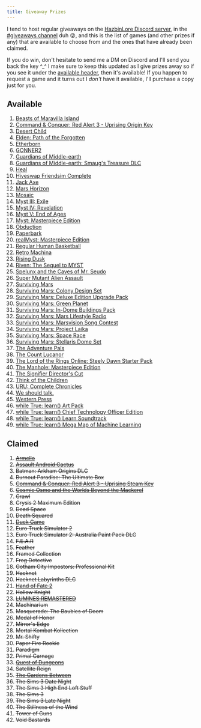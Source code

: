 ```yaml
---
title: Giveaway Prizes
---
```


I tend to host regular giveaways on the [HazbinLore Discord server][HazbinLore-Invite], in the [#giveaways channel][HazbinLore-Giveaways] duh 😜, and this is the list of games (and other prizes if any) that are available to choose from and the ones that have already been claimed.

If you do win, don't hesitate to send me a DM on Discord and I'll send you back the key ^\_^ I make sure to keep this updated as I give prizes away so if you see it under the [available header](#available), then it's available! If you happen to request a game and it turns out I _don't_ have it available, I'll purchase a copy just for you.

## Available

1. [Beasts of Maravilla Island][2]
2. [Command & Conquer: Red Alert 3 - Uprising Origin Key][3]
3. [Desert Child][6]
4. [Elden: Path of the Forgotten][8]
5. [Etherborn][9]
6. [GONNER2][10]
7. [Guardians of Middle-earth][12]
8. [Guardians of Middle-earth: Smaug's Treasure DLC][11]
9. [Heal][14]
10. [Hiveswap Friendsim Complete][15]
11. [Jack Axe][16]
12. [Mars Horizon][18]
13. [Mosaic][19]
14. [Myst III: Exile][20]
15. [Myst IV: Revelation][21]
16. [Myst V: End of Ages][22]
17. [Myst: Masterpiece Edition][23]
18. [Obduction][25]
19. [Paperbark][26]
20. [realMyst: Masterpiece Edition][24]
21. [Regular Human Basketball][28]
22. [Retro Machina][29]
23. [Rising Dusk][30]
24. [Riven: The Sequel to MYST][31]
25. [Spelunx and the Caves of Mr. Seudo][32]
26. [Super Mutant Alien Assault][33]
27. [Surviving Mars][34]
28. [Surviving Mars: Colony Design Set][40]
29. [Surviving Mars: Deluxe Edition Upgrade Pack][39]
30. [Surviving Mars: Green Planet][35]
31. [Surviving Mars: In-Dome Buildings Pack][41]
32. [Surviving Mars: Mars Lifestyle Radio][36]
33. [Surviving Mars: Marsvision Song Contest][42]
34. [Surviving Mars: Project Laika][38]
35. [Surviving Mars: Space Race][37]
36. [Surviving Mars: Stellaris Dome Set][43]
37. [The Adventure Pals][44]
38. [The Count Lucanor][45]
39. [The Lord of the Rings Online: Steely Dawn Starter Pack][47]
40. [The Manhole: Masterpiece Edition][48]
41. [The Signifier Director's Cut][49]
42. [Think of the Children][50]
43. [URU: Complete Chronicles][51]
44. [We should talk.][52]
45. [Western Press][53]
46. [while True: learn() Art Pack][54]
47. [while True: learn() Chief Technology Officer Edition][55]
48. [while True: learn() Learn Soundtrack][56]
49. [while True: learn() Mega Map of Machine Learning][57]

## Claimed

1. ~~[Armello][0]~~
2. ~~[Assault Android Cactus][1]~~
3. ~~Batman: Arkham Origins DLC~~
4. ~~Burnout Paradise: The Ultimate Box~~
5. ~~[Command & Conquer: Red Alert 3 - Uprising Steam Key][4]~~
6. ~~[Cosmic Osmo and the Worlds Beyond the Mackerel][5]~~
7. ~~Crawl~~
8. ~~Crysis 2 Maximum Edition~~
9. ~~Dead Space~~
10. ~~Death Squared~~
11. ~~[Duck Game][7]~~
12. ~~Euro Truck Simulator 2~~
13. ~~Euro Truck Simulator 2: Australia Paint Pack DLC~~
14. ~~F.E.A.R~~
15. ~~Feather~~
16. ~~Framed Collection~~
17. ~~Frog Detective~~
18. ~~Gotham City Impostors: Professional Kit~~
19. ~~Hacknet~~
20. ~~Hacknet Labyrinths DLC~~
21. ~~[Hand of Fate 2][13]~~
22. ~~Hollow Knight~~
23. ~~[LUMINES REMASTERED][17]~~
24. ~~Machinarium~~
25. ~~Masquerade: The Baubles of Doom~~
26. ~~Medal of Honor~~
27. ~~Mirror's Edge~~
28. ~~Mortal Kombat Kollection~~
29. ~~Mr. Shifty~~
30. ~~Paper Fire Rookie~~
31. ~~Paradigm~~
32. ~~Primal Carnage~~
33. ~~[Quest of Dungeons][27]~~
34. ~~Satellite Reign~~
35. ~~[The Gardens Between][46]~~
36. ~~The Sims 3 Date Night~~
37. ~~The Sims 3 High End Loft Stuff~~
38. ~~The Sims 3~~
39. ~~The Sims 3 Late Night~~
40. ~~The Stillness of the Wind~~
41. ~~Tower of Guns~~
42. ~~Void Bastards~~

[HazbinLore-Invite]: https://discord.gg/73v24Z6nGA
[HazbinLore-Giveaways]: https://discord.com/channels/825459536994893846/923368900513640488
[0]: https://store.steampowered.com/app/290340/Armello/
[1]: https://store.steampowered.com/app/250110/Assault_Android_Cactus/
[2]: https://store.steampowered.com/app/1378020/Beasts_of_Maravilla_Island/
[3]: https://www.origin.com/usa/en-us/store/command-and-conquer/command-and-conquer-red-alert-3
[4]: https://store.steampowered.com/app/17480/Command__Conquer_Red_Alert_3/
[5]: https://store.steampowered.com/app/63620/Cosmic_Osmo_and_the_Worlds_Beyond_the_Mackerel/
[6]: https://store.steampowered.com/app/844050/Desert_Child/
[7]: https://store.steampowered.com/app/312530/Duck_Game/
[8]: https://store.steampowered.com/app/715020/Elden_Path_of_the_Forgotten/
[9]: https://store.steampowered.com/app/812160/Etherborn/
[10]: https://store.steampowered.com/app/1117670/GONNER2/
[11]: https://store.steampowered.com/app/111910/Guardians_of_Middleearth_Smaugs_Treasure/
[12]: https://store.steampowered.com/app/111900/Guardians_of_Middleearth/
[13]: https://store.steampowered.com/app/456670/Hand_of_Fate_2/
[14]: https://store.steampowered.com/app/1056610/Heal/
[15]: https://store.steampowered.com/app/833040/Hiveswap_Friendsim/
[16]: https://store.steampowered.com/app/985780/Jack_Axe/
[17]: https://store.steampowered.com/app/851670/LUMINES_REMASTERED/
[18]: https://store.steampowered.com/app/765810/Mars_Horizon/
[19]: https://store.steampowered.com/app/349270/Mosaic/
[20]: https://store.steampowered.com/app/925930/Myst_III_Exile/
[21]: https://store.steampowered.com/app/925940/Myst_IV_Revelation/
[22]: https://store.steampowered.com/app/208110/Myst_V_End_of_Ages/
[23]: https://store.steampowered.com/app/63660/Myst_Masterpiece_Edition/
[24]: https://store.steampowered.com/app/244430/realMyst_Masterpiece_Edition/
[25]: https://store.steampowered.com/app/306760/Obduction/
[26]: https://store.steampowered.com/app/916900/Paperbark/
[27]: https://store.steampowered.com/app/270050/Quest_of_Dungeons/
[28]: https://store.steampowered.com/app/661940/Regular_Human_Basketball/
[29]: https://store.steampowered.com/app/1127970/Retro_Machina/
[30]: https://store.steampowered.com/app/848930/Rising_Dusk/
[31]: https://store.steampowered.com/app/63610/Riven_The_Sequel_to_MYST/
[32]: https://store.steampowered.com/app/63640/Spelunx_and_the_Caves_of_Mr_Seudo/
[33]: https://store.steampowered.com/app/368680/Super_Mutant_Alien_Assault/
[34]: https://store.steampowered.com/app/464920/Surviving_Mars/
[35]: https://store.steampowered.com/app/952890/Surviving_Mars_Green_Planet/
[36]: https://store.steampowered.com/app/1657990/Surviving_Mars_Mars_Lifestyle_Radio/
[37]: https://store.steampowered.com/app/801670/Surviving_Mars_Space_Race/
[38]: https://store.steampowered.com/app/1042360/Surviving_Mars_Project_Laika/
[39]: https://store.steampowered.com/app/801710/Surviving_Mars_Deluxe_Upgrade_Pack/
[40]: https://store.steampowered.com/app/952892/Surviving_Mars_Colony_Design_Set/
[41]: https://store.steampowered.com/app/1497160/Surviving_Mars_InDome_Buildings_Pack/
[42]: https://store.steampowered.com/app/952891/Surviving_Mars_Marsvision_Song_Contest/
[43]: https://store.steampowered.com/app/801650/Surviving_Mars_Stellaris_Dome_Set/
[44]: https://store.steampowered.com/app/396710/The_Adventure_Pals/
[45]: https://store.steampowered.com/app/440880/The_Count_Lucanor/
[46]: https://store.steampowered.com/app/600990/The_Gardens_Between/
[47]: https://store.steampowered.com/app/212500/The_Lord_of_the_Rings_Online/
[48]: https://store.steampowered.com/app/63630/The_Manhole_Masterpiece_Edition/
[49]: https://store.steampowered.com/app/1082930/The_Signifier_Directors_Cut/
[50]: https://store.steampowered.com/app/573600/Think_of_the_Children/
[51]: https://store.steampowered.com/app/63650/URU_Complete_Chronicles/
[52]: https://store.steampowered.com/app/1255990/We_should_talk/
[53]: https://store.steampowered.com/app/377360/Western_Press/
[54]: https://store.steampowered.com/app/1022720/while_True_learn_Art_Pack/
[55]: https://store.steampowered.com/bundle/10114/while_True_learn_Chief_Technology_Officer_Edition/
[56]: https://store.steampowered.com/app/1019360/while_True_learn_Soundtrack/
[57]: https://store.steampowered.com/app/1026800/while_True_learn_Mega_Map_of_Machine_Learning/
